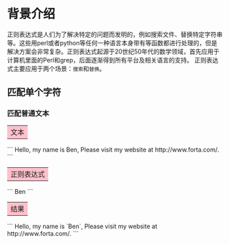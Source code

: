 # 背景介绍
正则表达式是人们为了解决特定的问题而发明的，例如搜索文件、替换特定字符串等。这些用perl或者python等任何一种语言本身带有等函数都进行处理的，但是解决方案会非常复杂。正则表达式起源于20世纪50年代的数学领域，首先应用于计算机里面的Perl和grep，后面逐渐得到所有平台及相关语言的支持。
正则表达式主要应用于两个场景：`搜索`和`替换`。

## 匹配单个字符

### 匹配普通文本

<table><tr><td bgcolor="#FFC0CB">文本</td></tr></table>
```
Hello, my name is Ben, Please visit
my website at http://www.forta.com/.
```
<table><tr><td bgcolor="#FFC0CB">正则表达式</td></tr></table>
```
Ben
```
<table><tr><td bgcolor="#FFC0CB">结果</td></tr></table>
```
Hello, my name is `Ben`, Please visit
my website at http://www.forta.com/.
```
